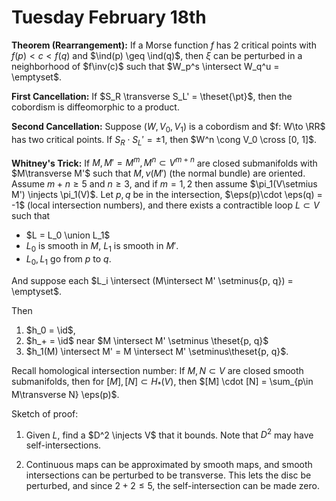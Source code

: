 # Tuesday February 18th

**Theorem (Rearrangement):**
If a Morse function $f$ has 2 critical points with $f(p) < c < f(q)$ and $\ind(p) \geq \ind(q)$, then $\xi$ can be perturbed in a neighborhood of $f\inv(c)$ such that $W_p^s \intersect W_q^u = \emptyset$.

**First Cancellation:**
If $S_R \transverse S_L' = \theset{\pt}$, then the cobordism is diffeomorphic to a product.

**Second Cancellation:**
Suppose $(W, V_0, V_1)$ is a cobordism and $f: W\to \RR$ has two critical points.
If $S_R \cdot S_L' = \pm 1$, then $W^n \cong V_0 \cross [0, 1]$.

**Whitney's Trick:**
If $M, M' = M^m, M^n \subset V^{m+n}$ are closed submanifolds with $M\transverse M'$ such that $M, \nu(M')$ (the normal bundle) are oriented.
Assume $m+n \geq 5$ and $n\geq 3$, and if $m=1,2$ then assume $\pi_1(V\setmius M') \injects \pi_1(V)$.
Let $p, q$ be in the intersection, $\eps(p)\cdot \eps(q) = -1$ (local intersection numbers), and there exists a contractible loop $L\subset V$ such that

- $L = L_0 \union L_1$
- $L_0$ is smooth in $M$, $L_1$ is smooth in $M'$.
- $L_0, L_1$ go from $p$ to $q$.

And suppose each $L_i \intersect (M\intersect M' \setminus{p, q}) = \emptyset$.

Then

1. $h_0 = \id$,
2. $h_+ = \id$ near $M \intersect M' \setminus \theset{p, q}$
3. $h_1(M) \intersect M' = M \intersect M' \setminus\theset{p, q}$.


Recall homological intersection number:
If $M, N \subset V$ are closed smooth submanifolds, then for $[M], [N] \subset H_*(V)$, then $[M] \cdot [N] = \sum_{p\in M\transverse N} \eps(p)$.

Sketch of proof:

1. Given $L$, find a $D^2 \injects V$ that it bounds. 
  Note that $D^2$ may have self-intersections.

2. Continuous maps can be approximated by smooth maps, and smooth intersections can be perturbed to be transverse.
  This lets the disc be perturbed, and since $2+2\leq 5$, the self-intersection can be made zero.

